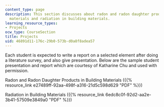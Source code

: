 ```yaml
---
content_type: page
description: This section discusses about radon and radon daughter products in building
  materials and radiation in building materials.
learning_resource_types:
- Projects
ocw_type: CourseSection
title: Projects
uid: 46891d11-176c-29b0-573b-d0a8f8adea57
---
```


Each student is expected to write a report on a selected element after doing a literature survey, and also give presentation. Below are the sample student presentation and report which are courtesy of Katharine Chu and used with permission.

Radon and Radon Daughter Products in Building Materials ({{% resource_link e27489ff-92aa-498f-a316-21d5c598d629 "PDF" %}})

Radiation in Building Materials ({{% resource_link 6edc8c0f-92d2-aa2e-3b41-57509e3849a0 "PDF" %}})